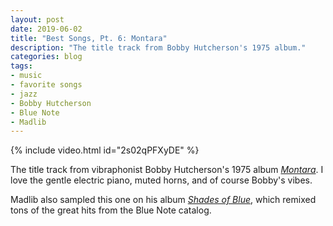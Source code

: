 ```yaml
---
layout: post
date: 2019-06-02
title: "Best Songs, Pt. 6: Montara"
description: "The title track from Bobby Hutcherson's 1975 album."
categories: blog
tags:
- music
- favorite songs
- jazz
- Bobby Hutcherson
- Blue Note
- Madlib
---
```


{% include video.html id="2s02qPFXyDE" %}

The title track from vibraphonist Bobby Hutcherson's 1975 album *[Montara](https://en.wikipedia.org/wiki/Montara_(album) "Montara")*. I love the gentle electric piano, muted horns, and of course Bobby's vibes.

Madlib also sampled this one on his album *[Shades of Blue](https://en.wikipedia.org/wiki/Shades_of_Blue_(Madlib_album) "Shades of Blue")*, which remixed tons of the great hits from the Blue Note catalog.
